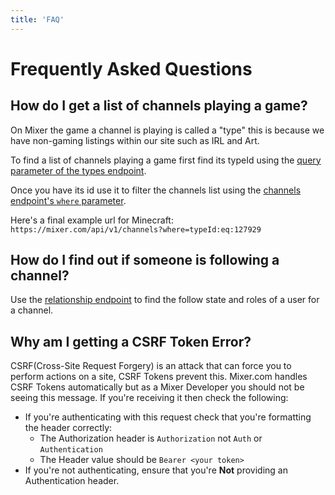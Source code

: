 ```yaml
---
title: 'FAQ'
---
```


# Frequently Asked Questions

## How do I get a list of channels playing a game?

On Mixer the game a channel is playing is called a "type" this is because we have non-gaming listings within our site such as IRL and Art.

To find a list of channels playing a game first find its typeId using the [query parameter of the types endpoint](https://dev.mixer.com/rest/index.html#types_get?target=_blank).

Once you have its id use it to filter the channels list using the [channels endpoint's `where` parameter](https://dev.mixer.com/rest/index.html#channels_get?target=_blank).

Here's a final example url for Minecraft: `https://mixer.com/api/v1/channels?where=typeId:eq:127929`

## How do I find out if someone is following a channel?

Use the [relationship endpoint](https://dev.mixer.com/rest/index.html#channels__channelId__relationship_get?target=_blank) to find the follow state and roles of a user for a channel.

## Why am I getting a CSRF Token Error? <a id="csrf"></a>

CSRF(Cross-Site Request Forgery) is an attack that can force you to perform actions on a site, CSRF Tokens prevent this. Mixer.com handles CSRF Tokens automatically but as a Mixer Developer you should not be seeing this message. If you're receiving it then check the following:
- If you're authenticating with this request check that you're formatting the header correctly:
  - The Authorization header is `Authorization` not `Auth` or `Authentication`
  - The Header value should be `Bearer <your token>`
- If you're not authenticating, ensure that you're **Not** providing an Authentication header.
